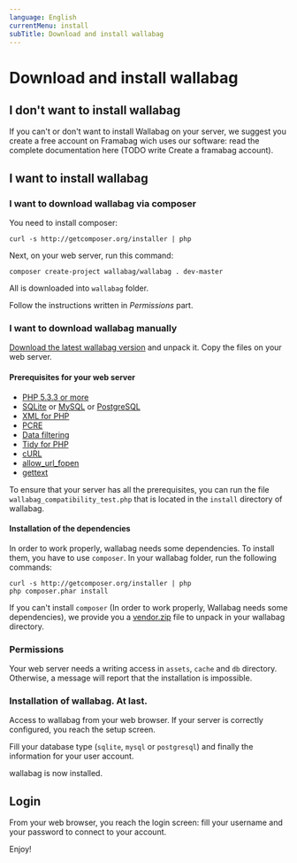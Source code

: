 ```yaml
---
language: English
currentMenu: install
subTitle: Download and install wallabag
---
```


# Download and install wallabag
## I don't want to install wallabag

If you can't or don't want to install Wallabag on your server, we suggest you create a free account on Framabag wich uses our software: read the complete documentation here (TODO write Create a framabag account).

## I want to install wallabag

### I want to download wallabag via composer

You need to install composer: 

    curl -s http://getcomposer.org/installer | php

Next, on your web server, run this command: 

    composer create-project wallabag/wallabag . dev-master

All is downloaded into `wallabag` folder.

Follow the instructions written in *Permissions* part.

### I want to download wallabag manually

[Download the latest wallabag version](http://wllbg.org/latest) and unpack it. Copy the files on your web server.

#### Prerequisites for your web server

* [PHP 5.3.3 or more](http://php.net/manual/en/install.php)
* [SQLite](http://php.net/manual/en/book.sqlite.php) or [MySQL](http://php.net/manual/fr/book.mysql.php) or [PostgreSQL](http://php.net/manual/en/book.pgsql.php)
* [XML for PHP](http://php.net/xml)
* [PCRE](http://php.net/pcre)
* [Data filtering](http://php.net/manual/book.filter.php)
* [Tidy for PHP](http://php.net/tidy)
* [cURL](http://php.net/curl)
* [allow_url_fopen](http://www.php.net/manual/en/filesystem.configuration.php#ini.allow-url-fopen)
* [gettext](http://php.net/manual/en/book.gettext.php)

To ensure that your server has all the prerequisites, you can run the file `wallabag_compatibility_test.php` that is located in the `install` directory of wallabag.

#### Installation of the dependencies

In order to work properly, wallabag needs some dependencies. To install them, you have to use `composer`. In your wallabag folder, run the following commands:

    curl -s http://getcomposer.org/installer | php
    php composer.phar install

If you can't install `composer` (In order to work properly, Wallabag needs some dependencies), we provide you a [vendor.zip](http://wllbg.org/vendor) file to unpack in your wallabag directory.

### Permissions

Your web server needs a writing access in `assets`, `cache` and `db` directory. Otherwise, a message will report that the installation is impossible.

### Installation of wallabag. At last.

Access to wallabag from your web browser. If your server is correctly configured, you reach the setup screen.

Fill your database type (`sqlite`, `mysql` or `postgresql`) and finally the information for your user account.

wallabag is now installed.

## Login

From your web browser, you reach the login screen: fill your username and your password to connect to your account.

Enjoy!